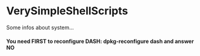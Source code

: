 # VerySimpleShellScripts
Some infos about system...

#### You need FIRST to reconfigure DASH: dpkg-reconfigure dash and answer NO
